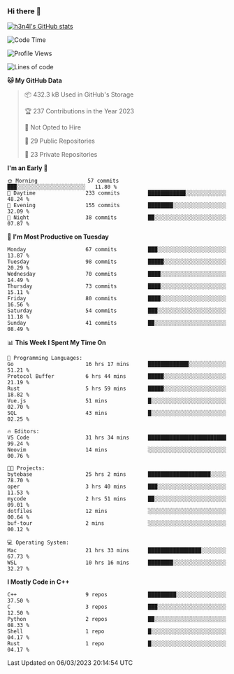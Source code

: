 ### Hi there 👋

[![h3n4l's GitHub stats](https://github-readme-stats.vercel.app/api?username=h3n4l&count_private=true&show_icons=true&theme=radical)](https://github.com/h3n4l/github-readme-stats)

<!--START_SECTION:waka-->
![Code Time](http://img.shields.io/badge/Code%20Time-1%2C008%20hrs%2042%20mins-blue)

![Profile Views](http://img.shields.io/badge/Profile%20Views-1-blue)

![Lines of code](https://img.shields.io/badge/From%20Hello%20World%20I%27ve%20Written-1.7%20million%20lines%20of%20code-blue)

**🐱 My GitHub Data** 

> 📦 432.3 kB Used in GitHub's Storage 
 > 
> 🏆 237 Contributions in the Year 2023
 > 
> 🚫 Not Opted to Hire
 > 
> 📜 29 Public Repositories 
 > 
> 🔑 23 Private Repositories 
 > 
**I'm an Early 🐤** 

```text
🌞 Morning                57 commits          ███░░░░░░░░░░░░░░░░░░░░░░   11.80 % 
🌆 Daytime                233 commits         ████████████░░░░░░░░░░░░░   48.24 % 
🌃 Evening                155 commits         ████████░░░░░░░░░░░░░░░░░   32.09 % 
🌙 Night                  38 commits          ██░░░░░░░░░░░░░░░░░░░░░░░   07.87 % 
```
📅 **I'm Most Productive on Tuesday** 

```text
Monday                   67 commits          ███░░░░░░░░░░░░░░░░░░░░░░   13.87 % 
Tuesday                  98 commits          █████░░░░░░░░░░░░░░░░░░░░   20.29 % 
Wednesday                70 commits          ████░░░░░░░░░░░░░░░░░░░░░   14.49 % 
Thursday                 73 commits          ████░░░░░░░░░░░░░░░░░░░░░   15.11 % 
Friday                   80 commits          ████░░░░░░░░░░░░░░░░░░░░░   16.56 % 
Saturday                 54 commits          ███░░░░░░░░░░░░░░░░░░░░░░   11.18 % 
Sunday                   41 commits          ██░░░░░░░░░░░░░░░░░░░░░░░   08.49 % 
```


📊 **This Week I Spent My Time On** 

```text
💬 Programming Languages: 
Go                       16 hrs 17 mins      █████████████░░░░░░░░░░░░   51.21 % 
Protocol Buffer          6 hrs 44 mins       █████░░░░░░░░░░░░░░░░░░░░   21.19 % 
Rust                     5 hrs 59 mins       █████░░░░░░░░░░░░░░░░░░░░   18.82 % 
Vue.js                   51 mins             █░░░░░░░░░░░░░░░░░░░░░░░░   02.70 % 
SQL                      43 mins             █░░░░░░░░░░░░░░░░░░░░░░░░   02.25 % 

🔥 Editors: 
VS Code                  31 hrs 34 mins      █████████████████████████   99.24 % 
Neovim                   14 mins             ░░░░░░░░░░░░░░░░░░░░░░░░░   00.76 % 

🐱‍💻 Projects: 
bytebase                 25 hrs 2 mins       ████████████████████░░░░░   78.70 % 
oper                     3 hrs 40 mins       ███░░░░░░░░░░░░░░░░░░░░░░   11.53 % 
mycode                   2 hrs 51 mins       ██░░░░░░░░░░░░░░░░░░░░░░░   09.01 % 
dotfiles                 12 mins             ░░░░░░░░░░░░░░░░░░░░░░░░░   00.64 % 
buf-tour                 2 mins              ░░░░░░░░░░░░░░░░░░░░░░░░░   00.12 % 

💻 Operating System: 
Mac                      21 hrs 33 mins      █████████████████░░░░░░░░   67.73 % 
WSL                      10 hrs 16 mins      ████████░░░░░░░░░░░░░░░░░   32.27 % 
```

**I Mostly Code in C++** 

```text
C++                      9 repos             █████████░░░░░░░░░░░░░░░░   37.50 % 
C                        3 repos             ███░░░░░░░░░░░░░░░░░░░░░░   12.50 % 
Python                   2 repos             ██░░░░░░░░░░░░░░░░░░░░░░░   08.33 % 
Shell                    1 repo              █░░░░░░░░░░░░░░░░░░░░░░░░   04.17 % 
Rust                     1 repo              █░░░░░░░░░░░░░░░░░░░░░░░░   04.17 % 
```




 Last Updated on 06/03/2023 20:14:54 UTC
<!--END_SECTION:waka-->

